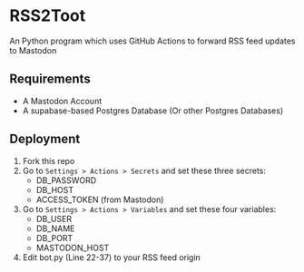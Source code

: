 # RSS2Toot

An Python program which uses GitHub Actions to forward RSS feed updates to Mastodon

## Requirements

- A Mastodon Account
- A supabase-based Postgres Database (Or other Postgres Databases)

## Deployment

1. Fork this repo
2. Go to `Settings > Actions > Secrets` and set these three secrets:
   - DB_PASSWORD
   - DB_HOST
   - ACCESS_TOKEN (from Mastodon)
3. Go to `Settings > Actions > Variables` and set these four variables:
   - DB_USER
   - DB_NAME
   - DB_PORT
   - MASTODON_HOST
4. Edit bot.py (Line 22-37) to your RSS feed origin